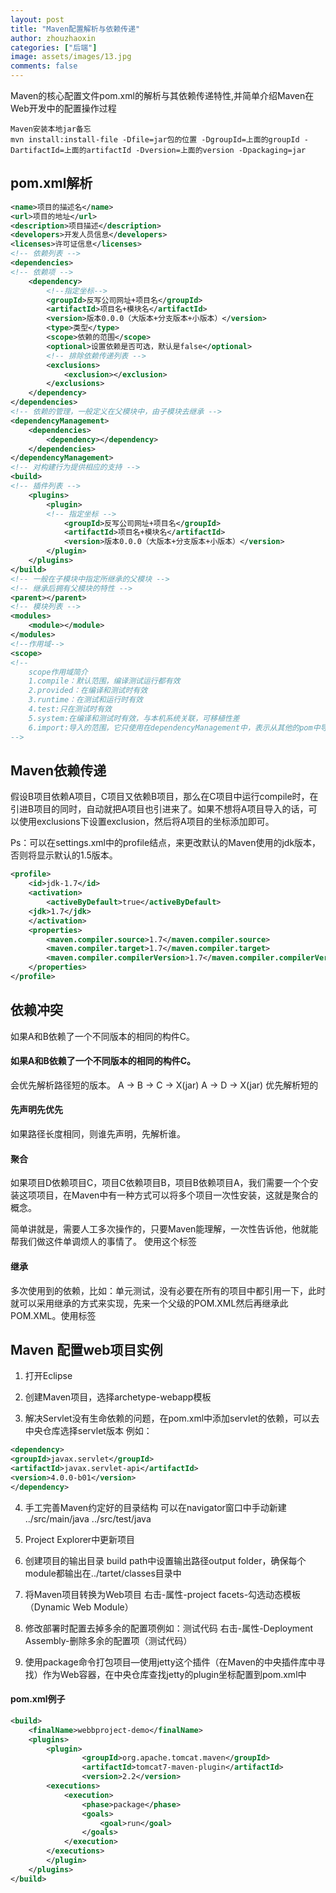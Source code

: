 ```yaml
---
layout: post
title: "Maven配置解析与依赖传递"
author: zhouzhaoxin
categories: ["后端"]
image: assets/images/13.jpg
comments: false
---
```

Maven的核心配置文件pom.xml的解析与其依赖传递特性,并简单介绍Maven在Web开发中的配置操作过程

```
Maven安装本地jar备忘
mvn install:install-file -Dfile=jar包的位置 -DgroupId=上面的groupId -DartifactId=上面的artifactId -Dversion=上面的version -Dpackaging=jar
```
## pom.xml解析

```xml
<name>项目的描述名</name>
<url>项目的地址</url>
<description>项目描述</description>
<developers>开发人员信息</developers>
<licenses>许可证信息</licenses>
<!-- 依赖列表 -->
<dependencies>
<!-- 依赖项 -->
    <dependency>
        <!--指定坐标-->
        <groupId>反写公司网址+项目名</groupId>
        <artifactId>项目名+模块名</artifactId>
        <version>版本0.0.0（大版本+分支版本+小版本）</version>
        <type>类型</type>
        <scope>依赖的范围</scope>
        <optional>设置依赖是否可选，默认是false</optional>
        <!-- 排除依赖传递列表 -->
        <exclusions>
            <exclusion></exclusion>
        </exclusions>
    </dependency>
</dependencies>
<!-- 依赖的管理，一般定义在父模块中，由子模块去继承 -->
<dependencyManagement>
    <dependencies>
        <dependency></dependency>
    </dependencies>
</dependencyManagement>
<!-- 对构建行为提供相应的支持 -->
<build>
<!-- 插件列表 -->
    <plugins>
        <plugin>
        <!-- 指定坐标 -->
            <groupId>反写公司网址+项目名</groupId>
            <artifactId>项目名+模块名</artifactId>
            <version>版本0.0.0（大版本+分支版本+小版本）</version>
        </plugin>
    </plugins>
</build>
<!-- 一般在子模块中指定所继承的父模块 -->
<!-- 继承后拥有父模块的特性 -->
<parent></parent>
<!-- 模块列表 -->
<modules>
    <module></module>
</modules>
<!--作用域-->
<scope>
<!--
    scope作用域简介
    1.compile：默认范围，编译测试运行都有效
    2.provided：在编译和测试时有效
    3.runtime：在测试和运行时有效
    4.test:只在测试时有效
    5.system:在编译和测试时有效，与本机系统关联，可移植性差
    6.import:导入的范围，它只使用在dependencyManagement中，表示从其他的pom中导入dependency的配置
-->
```

## Maven依赖传递
假设B项目依赖A项目，C项目又依赖B项目，那么在C项目中运行compile时，在引进B项目的同时，自动就把A项目也引进来了。如果不想将A项目导入的话，可以使用exclusions下设置exclusion，然后将A项目的坐标添加即可。

Ps：可以在settings.xml中的profile结点，来更改默认的Maven使用的jdk版本，否则将显示默认的1.5版本。

```xml
<profile>
    <id>jdk-1.7</id>
    <activation>
        <activeByDefault>true</activeByDefault>
    <jdk>1.7</jdk>
    </activation>
    <properties>
        <maven.compiler.source>1.7</maven.compiler.source>
        <maven.compiler.target>1.7</maven.compiler.target>
        <maven.compiler.compilerVersion>1.7</maven.compiler.compilerVersion>
    </properties>
</profile>
```

## 依赖冲突
如果A和B依赖了一个不同版本的相同的构件C。

#### 如果A和B依赖了一个不同版本的相同的构件C。
会优先解析路径短的版本。
A -> B -> C -> X(jar)
A -> D -> X(jar) 优先解析短的

#### 先声明先优先
如果路径长度相同，则谁先声明，先解析谁。

#### 聚合
如果项目D依赖项目C，项目C依赖项目B，项目B依赖项目A，我们需要一个个安装这项项目，在Maven中有一种方式可以将多个项目一次性安装，这就是聚合的概念。

简单讲就是，需要人工多次操作的，只要Maven能理解，一次性告诉他，他就能帮我们做这件单调烦人的事情了。
使用<modules></modules>这个标签

#### 继承

多次使用到的依赖，比如：单元测试，没有必要在所有的项目中都引用一下，此时就可以采用继承的方式来实现，先来一个父级的POM.XML然后再继承此POM.XML。使用<parent>标签

## Maven 配置web项目实例

1. 打开Eclipse

2. 创建Maven项目，选择archetype-webapp模板

3. 解决Servlet没有生命依赖的问题，在pom.xml中添加servlet的依赖，可以去中央仓库选择servlet版本
例如：
```xml
<dependency>
<groupId>javax.servlet</groupId>
<artifactId>javax.servlet-api</artifactId>
<version>4.0.0-b01</version>
</dependency>
```

4. 手工完善Maven约定好的目录结构
可以在navigator窗口中手动新建
../src/main/java
../src/test/java

5. Project Explorer中更新项目

6. 创建项目的输出目录
build path中设置输出路径output folder，确保每个module都输出在../tartet/classes目录中

7. 将Maven项目转换为Web项目
右击-属性-project facets-勾选动态模板（Dynamic Web Module）

8. 修改部署时配置去掉多余的配置项例如：测试代码
右击-属性-Deployment Assembly-删除多余的配置项（测试代码）

9. 使用package命令打包项目—使用jetty这个插件（在Maven的中央插件库中寻找）作为Web容器，在中央仓库查找jetty的plugin坐标配置到pom.xml中

#### pom.xml例子
```xml
<build>
    <finalName>webbproject-demo</finalName>
    <plugins>
        <plugin>
                <groupId>org.apache.tomcat.maven</groupId>
                <artifactId>tomcat7-maven-plugin</artifactId>
                <version>2.2</version>
        <executions>
            <execution>
                <phase>package</phase>
                <goals>
                    <goal>run</goal>
                </goals>
            </execution>
        </executions>
        </plugin>
    </plugins>
</build>
```